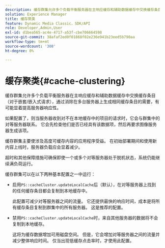 ```yaml
---
description: 缓存群集允许多个负载平衡服务器在主响应缓存和辅助数据缓存中交换缓存条目（对于嵌套/嵌入式请求），通过消除在多台服务器上生成相同缓存条目的需要，有可能显着提高服务器响应性。
solution: Experience Manager
title: 缓存聚类
feature: Dynamic Media Classic，SDK/API
role: Developer,Admin,User
exl-id: d1bea565-ac4e-4717-a53f-cbe706664598
source-git-commit: 38afaf2ed0f01868f02e236e941b23eed5b790aa
workflow-type: tm+mt
source-wordcount: '308'
ht-degree: 0%

---
```


# 缓存聚类{#cache-clustering}

缓存群集允许多个负载平衡服务器在主响应缓存和辅助数据缓存中交换缓存条目（对于嵌套/嵌入式请求），通过消除在多台服务器上生成相同缓存条目的需要，有可能显着提高服务器响应性。

如果配置了，则当服务器收到对不在本地缓存中的项目的请求时，它会与群集中的对等服务器联系。 它会先检查他们是否已经具有该数据项，然后再要求图像服务器生成该项。

缓存群集主要使涉及高度可缓存内容的应用程序受益。 在初始部署期间和使用新内容上线时，服务器负载应会显着减少。

超时和其他保障措施可确保即使一个或多个对等服务器处于脱机状态，系统仍能继续满负荷运行。

缓存群集可以在以下两种基本配置之一中运行：

* 启用`PS::cacheCluster.updateLocalCache`后（默认），在对等服务器上找到的任何缓存条目都会复制到本地缓存中。

   此配置可减少对等服务器之间的流量。 它还提供最快的响应时间，成本是将所有缓存条目复制到群集中的所有服务器。 这是推荐的配置。

* 禁用`PS::cacheCluster.updateLocalCache`时，来自其他服务器的数据将不会复制到本地缓存。

   这将为缓存数据增加可用磁盘空间。 但是，它会增加对等服务器之间的流量并减少整体响应时间。 仅当出现低缓存点击率时，才使用此配置。

